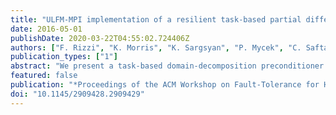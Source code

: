 ```yaml
---
title: "ULFM-MPI implementation of a resilient task-based partial differential equations preconditioner"
date: 2016-05-01
publishDate: 2020-03-22T04:55:02.724406Z
authors: ["F. Rizzi", "K. Morris", "K. Sargsyan", "P. Mycek", "C. Safta", "B. Debusschere", "O. Le Maı̂tre", "O. Knio"]
publication_types: ["1"]
abstract: "We present a task-based domain-decomposition preconditioner for partial differential equations (PDEs) resilient to silent data corruption (SDC) and hard faults.  The algorithm exploits a reformulation of the PDE as a sampling problem, followed by a regression-based solution update that is resilient to SDC. We adopt a server-client model implemented using the User Level Fault Mitigation MPI (MPI-ULFM). All state information is held by the servers, while clients only serve as computational units. The task-based nature of the algorithm and the capabilities of ULFM are complemented at the algorithm level to support missing tasks, making the application resilient to hard faults affecting the clients.  Weak and strong scaling tests up to ~115k cores show an excellent performance of the application with efficiencies above 90%, demonstrating the suitability to run at large scale. We demonstrate the resilience of the application for a 2D elliptic PDE by injecting SDC using a random single bit-flip model, and hard faults in the form of clients crashing. We show that in all cases, the application converges to the right solution. We analyze the overhead caused by the faults, and show that, for the test problem considered, the overhead incurred due to SDC is minimal compared to that from the hard faults."
featured: false
publication: "*Proceedings of the ACM Workshop on Fault-Tolerance for HPC at Extreme Scale*"
doi: "10.1145/2909428.2909429"
---
```


